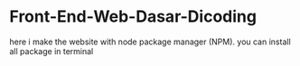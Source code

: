 # Front-End-Web-Dasar-Dicoding
here i make the website with node package manager (NPM).
you can install all package in terminal
